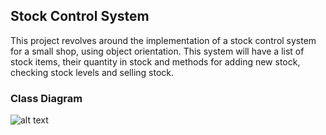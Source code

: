 ## Stock Control System
This project revolves around the implementation of a stock control system for a small shop, using object orientation. This system will have a list of stock items, their quantity in stock and methods for adding new stock, checking stock levels and selling stock.

### Class Diagram 
![alt text](https://user-images.githubusercontent.com/15224992/46917417-b19f7f00-cfcf-11e8-8688-b96c1b01c634.png)
